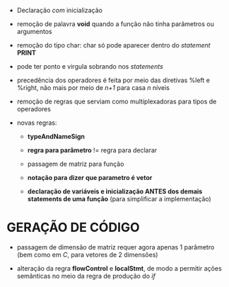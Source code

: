 + Declaração *com* inicialização

+ remoção de palavra **void** quando a função não tinha parâmetros ou argumentos

+ remoção do tipo char: char só pode aparecer dentro do *statement* **PRINT**

+ pode ter ponto e virgula sobrando nos *statements*

+ precedência dos operadores é feita por meio das diretivas %left e %right, não mais por meio de *n+1* para casa *n* níveis

+ remoção de regras que serviam como multiplexadoras para tipos de operadores

+ novas regras:

  +  **typeAndNameSign**

  + **regra para parâmetro** != regra para declarar

  + passagem de matriz para função

  + **notação para dizer que parametro é vetor**

  + **declaração de variáveis e inicialização ANTES dos demais statements de uma função** (para simplificar a implementação)

<!--  -->
# GERAÇÃO DE CÓDIGO

- passagem de dimensão de matriz requer agora apenas 1 parâmetro
  (bem como em *C*, para vetores de 2 dimensões)

- alteração da regra **flowControl** e **localStmt**, de modo a 
permitir ações semânticas no meio da regra de produção do _if_